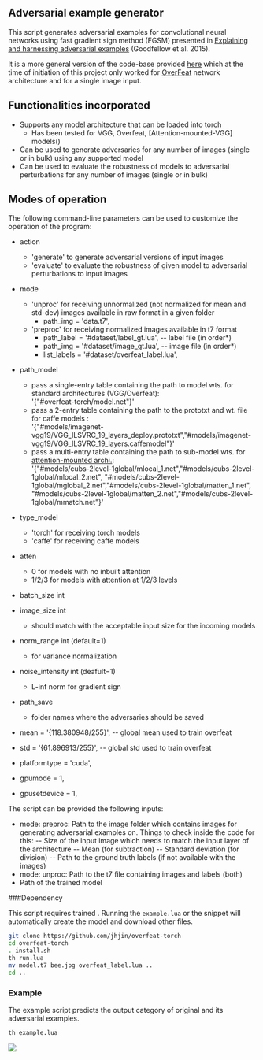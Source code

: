 ## Adversarial example generator

This script generates adversarial examples for convolutional neural networks using fast gradient sign method (FGSM) 
presented in [Explaining and harnessing adversarial examples](https://arxiv.org/abs/1412.6572) (Goodfellow et al. 2015).

It is a more general version of the code-base provided [here]() which at the time of initiation of this project only 
worked for [OverFeat](https://github.com/sermanet/OverFeat) network architecture and for a single image input.

## Functionalities incorporated

- Supports any model architecture that can be loaded into torch
    - Has been tested for VGG, Overfeat, [Attention-mounted-VGG] models()
- Can be used to generate adversaries for any number of images (single or in bulk) using any supported model
- Can be used to evaluate the robustness of models to adversarial perturbations for any number of images (single or in bulk)

## Modes of operation

The following command-line parameters can be used to customize the operation of the program:

- action
    - 'generate' to generate adversarial versions of input images
    - 'evaluate' to evaluate the robustness of given model to adversarial perturbations to input images
- mode
    - 'unproc' for receiving unnormalized (not normalized for mean and std-dev) images available in raw format in a given folder
        - path_img = 'data.t7',
    - 'preproc' for receiving normalized images available in t7 format
        - path_label = '#dataset/label_gt.lua', -- label file (in order*)
        - path_img = '#dataset/image_gt.lua', -- image file (in order*)
        - list_labels = '#dataset/overfeat_label.lua',

- path_model 
    - pass a single-entry table containing the path to model wts. for standard architectures (VGG/Overfeat): <br/>
    '{"#overfeat-torch/model.net"}'
    - pass a 2-entry table containing the path to the prototxt and wt. file for caffe models :<br/>
      '{"#models/imagenet-vgg19/VGG_ILSVRC_19_layers_deploy.prototxt","#models/imagenet-vgg19/VGG_ILSVRC_19_layers.caffemodel"}'
    - pass a multi-entry table containing the path to sub-model wts. for [attention-mounted archi.]():<br/>
      '{"#models/cubs-2level-1global/mlocal_1.net","#models/cubs-2level-1global/mlocal_2.net",
       "#models/cubs-2level-1global/mglobal_2.net","#models/cubs-2level-1global/matten_1.net",
       "#models/cubs-2level-1global/matten_2.net","#models/cubs-2level-1global/mmatch.net"}'
- type_model
    - 'torch' for receiving torch models
    - 'caffe' for receiving caffe models
- atten
    - 0 for models with no inbuilt attention
    - 1/2/3 for models with attention at 1/2/3 levels
- batch_size int
- image_size int
    - should match with the acceptable input size for the incoming models
- norm_range int (default=1)
    - for variance normalization
- noise_intensity int (deafult=1)
    - L-inf norm for gradient sign
- path_save
    - folder names where the adversaries should be saved
- mean = '{118.380948/255}',   -- global mean used to train overfeat
- std = '{61.896913/255}',     -- global std used to train overfeat
- platformtype = 'cuda',
- gpumode = 1,
- gpusetdevice = 1,


The script can be provided the following inputs:
- mode: preproc: Path to the image folder which contains images for generating adversarial examples on. Things to check inside the code for this:
	-- Size of the input image which needs to match the input layer of the architecture
	-- Mean (for subtraction)
	-- Standard deviation (for division)
	-- Path to the ground truth labels (if not available with the images)
- mode: unproc: Path to the t7 file containing images and labels (both)
- Path of the trained model

###Dependency

This script requires trained .
Running the `example.lua` or the snippet will automatically create the model
and download other files.

```bash
git clone https://github.com/jhjin/overfeat-torch
cd overfeat-torch
. install.sh
th run.lua
mv model.t7 bee.jpg overfeat_label.lua ..
cd ..
```


### Example

The example script predicts the output category of original and its adversarial examples.

```bash
th example.lua
```

![](example.png)
